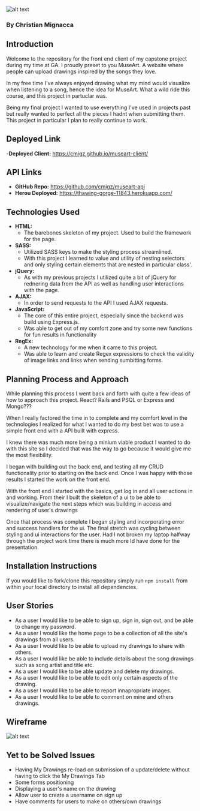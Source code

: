 ![alt text](https://i.imgur.com/515HBgb.png "MuseArt Logo")
### By Christian Mignacca

## Introduction

Welcome to the repository for the front end client of my capstone project during my time at GA.  I proudly preset to you MuseArt.  A website where people can upload drawings inspired by the songs they love.

In my free time I've always enjoyed drawing what my mind would visualize when listening to a song, hence the idea for MuseArt.  What a wild ride this course, and this project in partuclar was.

Being my final project I wanted to use everything I've used in projects past but really wanted to perfect all the pieces I hadnt when submitting them.  This project in particular I plan to really continue to work.

## Deployed Link

-**Deployed Client:** https://cmigz.github.io/museart-client/

## API Links

- **GitHub Repo:** https://github.com/cmigz/museart-api
- **Herou Deployed:** https://thawing-gorge-11843.herokuapp.com/

## Technologies Used

- **HTML:**
  - The barebones skeleton of my project.  Used to build the framework for the page.
- **SASS:**
  - Utilized SASS keys to make the styling process streamlined.
  - With this project I learned to value and utility of nesting selectors and only styling certain elements that are nested in particular class'.
- **jQuery:**
  - As with my previous projects I utilized quite a bit of jQuery for rednering data from the API as well as handling user interactions with the page.
- **AJAX:**
  - In order to send requests to the API I used AJAX requests.
- **JavaScript:**
  - The core of this entire project, especially since the backend was build using Express.js.
  - Was able to get out of my comfort zone and try some new functions for fun results in functionality
- **RegEx:**
  - A new technology for me when it came to this project.
  - Was able to learn and create Regex expressions to check the validity of image links and links when sending sumbitting forms.

## Planning Process and Approach

While planning this process I went back and forth with quite a few ideas of how to approach this project.  React? Rails and PSQL or Express and Mongo???

When I really factored the time in to complete and my comfort level in the technologies I realized for what I wanted to do my best bet was to use a simple front end with a API built with express.

I knew there was much more being a minium viable product I wanted to do with this site so I decided that was the way to go because it would give me the most flexibility.

I began with building out the back end, and testing all my CRUD functionality prior to starting on the back end.  Once I was happy with those results I started the work on the front end.

With the front end I started with the basics, get log in and all user actions in and working.  From their I built the skeleton of a ui to be able to visualize/navigate the next steps which was building in access and rendering of user's drawings

Once that process was complete I began styling and incorporating error and success handlers for the ui.  The final stretch was cycling between styling and ui interactions for the user.  Had I not broken my laptop halfway through the project work time there is much more Id have done for the presentation.

## Installation Instructions

If you would like to fork/clone this repository simply run `npm install` from within your local directory to install all dependencies.

## User Stories

- As a user I would like to be able to sign up, sign in, sign out, and be able to change my password.
- As a user I would like the home page to be a collection of all the site's drawings from all users.
- As a user I would like to be able to upload my drawings to share with others.
- As a user I would like be able to include details about the song drawings such as song artist and title etc.
- As a user I would like to be able update and delete my drawings.
- As a user I would like to be able to edit only certain aspects of the drawing.
- As a user I would like to be able to report innapropriate images.
- As a user I would like to be able to comment on mine and others drawings.

## Wireframe

![alt text](https://i.imgur.com/KCJt5us.jpg?1 "WireFrame V1")

## Yet to be Solved Issues

- Having My Drawings re-load on submission of a update/delete without having to click the My Drawings Tab
- Some forms positioning
- Displaying a user's name on the drawing
- Allow user to create a username on sign up
- Have comments for users to make on others/own drawings
